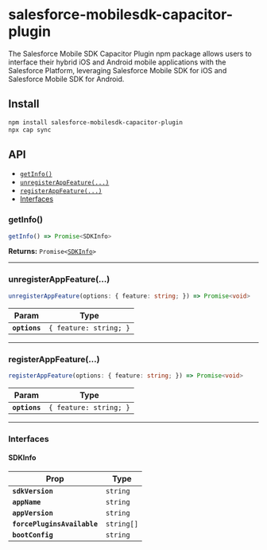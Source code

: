 # salesforce-mobilesdk-capacitor-plugin

The Salesforce Mobile SDK Capacitor Plugin npm package allows users to interface their hybrid iOS and Android mobile applications with the Salesforce Platform, leveraging Salesforce Mobile SDK for iOS and Salesforce Mobile SDK for Android.

## Install

```bash
npm install salesforce-mobilesdk-capacitor-plugin
npx cap sync
```

## API

<docgen-index>

* [`getInfo()`](#getinfo)
* [`unregisterAppFeature(...)`](#unregisterappfeature)
* [`registerAppFeature(...)`](#registerappfeature)
* [Interfaces](#interfaces)

</docgen-index>

<docgen-api>
<!--Update the source file JSDoc comments and rerun docgen to update the docs below-->

### getInfo()

```typescript
getInfo() => Promise<SDKInfo>
```

**Returns:** <code>Promise&lt;<a href="#sdkinfo">SDKInfo</a>&gt;</code>

--------------------


### unregisterAppFeature(...)

```typescript
unregisterAppFeature(options: { feature: string; }) => Promise<void>
```

| Param         | Type                              |
| ------------- | --------------------------------- |
| **`options`** | <code>{ feature: string; }</code> |

--------------------


### registerAppFeature(...)

```typescript
registerAppFeature(options: { feature: string; }) => Promise<void>
```

| Param         | Type                              |
| ------------- | --------------------------------- |
| **`options`** | <code>{ feature: string; }</code> |

--------------------


### Interfaces


#### SDKInfo

| Prop                        | Type                  |
| --------------------------- | --------------------- |
| **`sdkVersion`**            | <code>string</code>   |
| **`appName`**               | <code>string</code>   |
| **`appVersion`**            | <code>string</code>   |
| **`forcePluginsAvailable`** | <code>string[]</code> |
| **`bootConfig`**            | <code>string</code>   |

</docgen-api>
